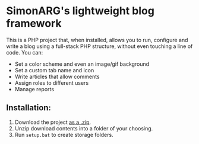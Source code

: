 # SimonARG's lightweight blog framework
This is a PHP project that, when installed, allows you to run, configure and write a blog using a full-stack PHP structure, without even touching a line of code. You can:

* Set a color scheme and even an image/gif background
* Set a custom tab name and icon
* Write articles that allow comments
* Assign roles to different users
* Manage reports

## Installation:

1.  Download the project [as a .zip](https://github.com/SimonARG/chrome-newtab/archive/refs/heads/main.zip).
2. Unzip download contents into a folder of your choosing.
3. Run `setup.bat` to create storage folders.